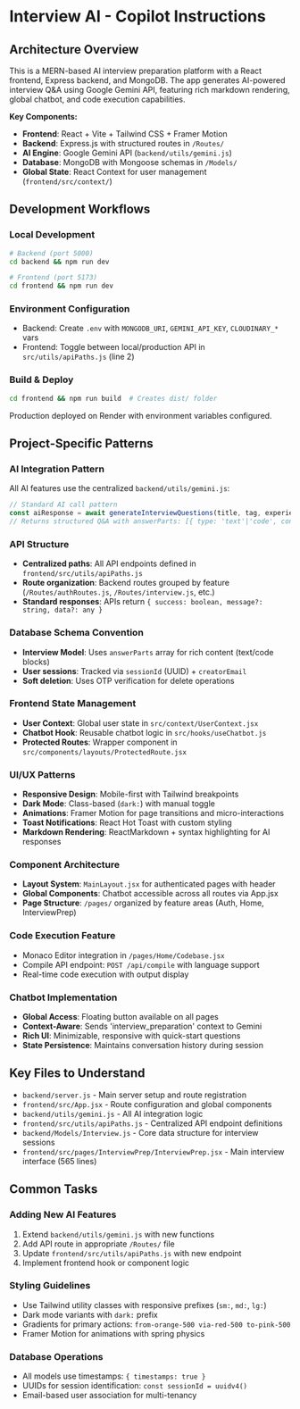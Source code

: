 # Interview AI - Copilot Instructions

## Architecture Overview

This is a MERN-based AI interview preparation platform with a React frontend, Express backend, and MongoDB. The app generates AI-powered interview Q&A using Google Gemini API, featuring rich markdown rendering, global chatbot, and code execution capabilities.

**Key Components:**
- **Frontend**: React + Vite + Tailwind CSS + Framer Motion
- **Backend**: Express.js with structured routes in `/Routes/`
- **AI Engine**: Google Gemini API (`backend/utils/gemini.js`)
- **Database**: MongoDB with Mongoose schemas in `/Models/`
- **Global State**: React Context for user management (`frontend/src/context/`)

## Development Workflows

### Local Development
```bash
# Backend (port 5000)
cd backend && npm run dev

# Frontend (port 5173)  
cd frontend && npm run dev
```

### Environment Configuration
- Backend: Create `.env` with `MONGODB_URI`, `GEMINI_API_KEY`, `CLOUDINARY_*` vars
- Frontend: Toggle between local/production API in `src/utils/apiPaths.js` (line 2)

### Build & Deploy
```bash
cd frontend && npm run build  # Creates dist/ folder
```
Production deployed on Render with environment variables configured.

## Project-Specific Patterns

### AI Integration Pattern
All AI features use the centralized `backend/utils/gemini.js`:
```javascript
// Standard AI call pattern
const aiResponse = await generateInterviewQuestions(title, tag, experience, desc);
// Returns structured Q&A with answerParts: [{ type: 'text'|'code', content: string }]
```

### API Structure
- **Centralized paths**: All API endpoints defined in `frontend/src/utils/apiPaths.js`
- **Route organization**: Backend routes grouped by feature (`/Routes/authRoutes.js`, `/Routes/interview.js`, etc.)
- **Standard responses**: APIs return `{ success: boolean, message?: string, data?: any }`

### Database Schema Convention
- **Interview Model**: Uses `answerParts` array for rich content (text/code blocks)
- **User sessions**: Tracked via `sessionId` (UUID) + `creatorEmail`
- **Soft deletion**: Uses OTP verification for delete operations

### Frontend State Management
- **User Context**: Global user state in `src/context/UserContext.jsx`
- **Chatbot Hook**: Reusable chatbot logic in `src/hooks/useChatbot.js`
- **Protected Routes**: Wrapper component in `src/components/layouts/ProtectedRoute.jsx`

### UI/UX Patterns
- **Responsive Design**: Mobile-first with Tailwind breakpoints
- **Dark Mode**: Class-based (`dark:`) with manual toggle
- **Animations**: Framer Motion for page transitions and micro-interactions
- **Toast Notifications**: React Hot Toast with custom styling
- **Markdown Rendering**: ReactMarkdown + syntax highlighting for AI responses

### Component Architecture
- **Layout System**: `MainLayout.jsx` for authenticated pages with header
- **Global Components**: Chatbot accessible across all routes via App.jsx
- **Page Structure**: `/pages/` organized by feature areas (Auth, Home, InterviewPrep)

### Code Execution Feature
- Monaco Editor integration in `/pages/Home/Codebase.jsx`
- Compile API endpoint: `POST /api/compile` with language support
- Real-time code execution with output display

### Chatbot Implementation
- **Global Access**: Floating button available on all pages
- **Context-Aware**: Sends 'interview_preparation' context to Gemini
- **Rich UI**: Minimizable, responsive with quick-start questions
- **State Persistence**: Maintains conversation history during session

## Key Files to Understand

- `backend/server.js` - Main server setup and route registration
- `frontend/src/App.jsx` - Route configuration and global components
- `backend/utils/gemini.js` - All AI integration logic
- `frontend/src/utils/apiPaths.js` - Centralized API endpoint definitions
- `backend/Models/Interview.js` - Core data structure for interview sessions
- `frontend/src/pages/InterviewPrep/InterviewPrep.jsx` - Main interview interface (565 lines)

## Common Tasks

### Adding New AI Features
1. Extend `backend/utils/gemini.js` with new functions
2. Add API route in appropriate `/Routes/` file
3. Update `frontend/src/utils/apiPaths.js` with new endpoint
4. Implement frontend hook or component logic

### Styling Guidelines
- Use Tailwind utility classes with responsive prefixes (`sm:`, `md:`, `lg:`)
- Dark mode variants with `dark:` prefix
- Gradients for primary actions: `from-orange-500 via-red-500 to-pink-500`
- Framer Motion for animations with spring physics

### Database Operations
- All models use timestamps: `{ timestamps: true }`
- UUIDs for session identification: `const sessionId = uuidv4()`
- Email-based user association for multi-tenancy
